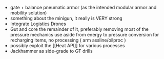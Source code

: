 - gate + balance pneumatic armor (as the intended modular armor and mobility solution)
- something about the minigun, it really is VERY strong
- Integrate Logistics Drones
- Gut and core the remainder of it, preferably removing most of the pressure mechanics use aside from energy to pressure conversion for recharging items, no processing ( arm assline/oilproc )
- possibly exploit the [[Heat API]] for various processes
- Jackhammer as side-grade to GT drills
